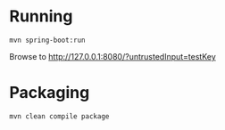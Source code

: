 # Running

```
mvn spring-boot:run
```

Browse to <http://127.0.0.1:8080/?untrustedInput=testKey>

# Packaging

```
mvn clean compile package
```